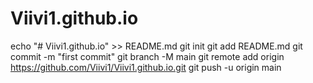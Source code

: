 # Viivi1.github.io
echo "# Viivi1.github.io" >> README.md
git init
git add README.md
git commit -m "first commit"
git branch -M main
git remote add origin https://github.com/Viivi1/Viivi1.github.io.git
git push -u origin main
